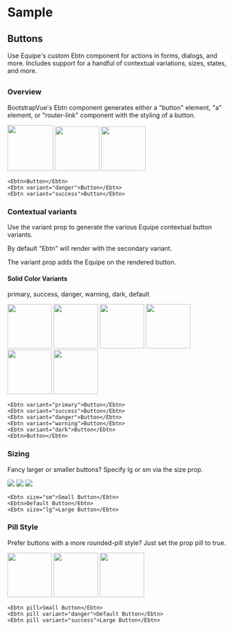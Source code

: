 # Sample

## Buttons

Use Equipe's custom Ebtn component for actions in forms, dialogs, and more. Includes support for a handful of contextual variations, sizes, states, and more.

## 

### Overview

BootstrapVue's Ebtn component generates either a "button" element, "a" element, or "router-link" component with the styling of a button.

<img src="../../assets/btn-1.png" width="103"/>
<img src="../../assets/btn-2.png" width="100"/>
<img src="../../assets/btn-3.jpg" width="100"/>

`<Ebtn>Button</Ebtn>`<br>
`<Ebtn variant="danger">Button</Ebtn>`<br>
`<Ebtn variant="success">Button</Ebtn>`<br>

### Contextual variants

Use the variant prop to generate the various Equipe contextual button variants.

By default "Ebtn" will render with the secondary variant.

The variant prop adds the Equipe on the rendered button.

#### Solid Color Variants

primary, success, danger, warning, dark, default

<img src="../../assets/btn-10.jpg" width="100"/>
<img src="../../assets/btn-3.jpg" width="100"/>
<img src="../../assets/btn-2.png" width="100"/>
<img src="../../assets/btn-11.jpg" width="100"/>
<img src="../../assets/btn-12.jpg" width="100"/>
<img src="../../assets/btn-1.png" width="100"/>

`<Ebtn variant="primary">Button</Ebtn>`<br>
`<Ebtn variant="success">Button</Ebtn>`<br>
`<Ebtn variant="danger">Button</Ebtn>`<br>
`<Ebtn variant="warning">Button</Ebtn>`<br>
`<Ebtn variant="dark">Button</Ebtn>`<br>
`<Ebtn>Button</Ebtn>`<br>

### Sizing

Fancy larger or smaller buttons? Specify lg or sm via the size prop.

<img src="../../assets/btn-4.jpg" />
<img src="../../assets/btn-5.jpg" />
<img src="../../assets/btn-6.jpg" />

`<Ebtn size="sm">Small Button</Ebtn>`<br>
`<Ebtn>Default Button</Ebtn>`<br>
`<Ebtn size="lg">Large Button</Ebtn>`<br>

### Pill Style

Prefer buttons with a more rounded-pill style? Just set the prop pill to true.

<img src="../../assets/btn-7.jpg" width="100" />
<img src="../../assets/btn-8.jpg" width="100" />
<img src="../../assets/btn-9.jpg" width="100" />

`<Ebtn pill>Small Button</Ebtn>`<br>
`<Ebtn pill variant="danger">Default Button</Ebtn>`<br>
`<Ebtn pill variant="success">Large Button</Ebtn>`<br>
